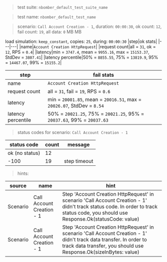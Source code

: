 > test suite: `nbomber_default_test_suite_name`

> test name: `nbomber_default_test_name`

> scenario: `Call Account Creation - 1`, duration: `00:00:30`, ok count: `12`, fail count: `19`, all data: `0` MB MB

load simulation: `keep_constant`, copies: `25`, during: `00:00:30`
|step|ok stats|
|---|---|
|name|`Account Creation HttpRequest`|
|request count|all = `31`, ok = `12`, RPS = `0.4`|
|latency|min = `3747.4`, mean = `9955.16`, max = `15153.37`, StdDev = `3807.41`|
|latency percentile|50% = `8855.55`, 75% = `13819.9`, 95% = `14467.07`, 99% = `15155.2`|

|step|fail stats|
|---|---|
|name|`Account Creation HttpRequest`|
|request count|all = `31`, fail = `19`, RPS = `0.6`|
|latency|min = `20001.85`, mean = `20016.51`, max = `20026.07`, StdDev = `8.54`|
|latency percentile|50% = `20021.25`, 75% = `20021.25`, 95% = `20037.63`, 99% = `20037.63`|
> status codes for scenario: `Call Account Creation - 1`

|status code|count|message|
|---|---|---|
|ok (no status)|12||
|-100|19|step timeout|

> hints:

|source|name|hint|
|---|---|---|
|Scenario|Call Account Creation - 1|Step 'Account Creation HttpRequest' in scenario 'Call Account Creation - 1' didn't track status code. In order to track status code, you should use Response.Ok(statusCode: value)|
|Scenario|Call Account Creation - 1|Step 'Account Creation HttpRequest' in scenario 'Call Account Creation - 1' didn't track data transfer. In order to track data transfer, you should use Response.Ok(sizeInBytes: value)|
